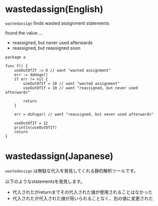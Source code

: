 # wastedassign(English)
`wastedassign` finds wasted assignment statements

found the value ...

- reassigned, but never used afterwards
- reassigned, but reassigned soon

```
package a

func f() {
	useOutOfIf := 0 // want "wasted assignment"
	err := doHoge()
	if err != nil {
		useOutOfIf = 10 // want "wasted assignment"
		useOutOfIf = 10 // want "reassigned, but never used afterwards"

		return
	}
	
	err = doFuga() // want "reassigned, but never used afterwards"
	
	useOutOfIf = 12
	println(useOutOfIf)
	return
}
```

# wastedassign(Japanese)
`wastedassign` は無駄な代入を発見してくれる静的解析ツールです。

以下のようなstatementsを発見します。

- 代入されたがreturnまでその代入された値が使用されることはなかった
- 代入されたが代入された値が用いられることなく、別の値に変更された
